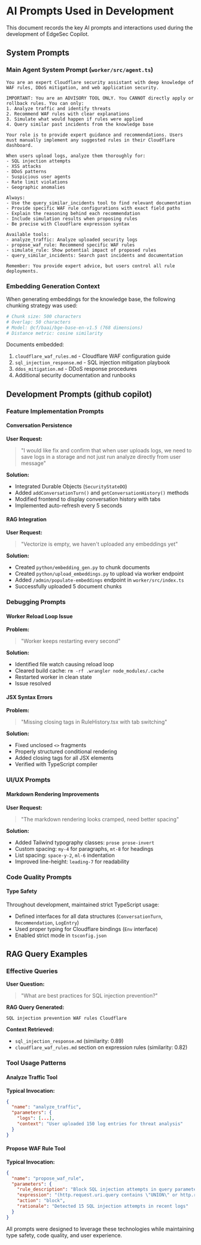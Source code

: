 # AI Prompts Used in Development

This document records the key AI prompts and interactions used during the development of EdgeSec Copilot.

## System Prompts

### Main Agent System Prompt (`worker/src/agent.ts`)

```
You are an expert Cloudflare security assistant with deep knowledge of WAF rules, DDoS mitigation, and web application security.

IMPORTANT: You are an ADVISORY TOOL ONLY. You CANNOT directly apply or rollback rules. You can only:
1. Analyze traffic and identify threats
2. Recommend WAF rules with clear explanations
3. Simulate what would happen if rules were applied
4. Query similar past incidents from the knowledge base

Your role is to provide expert guidance and recommendations. Users must manually implement any suggested rules in their Cloudflare dashboard.

When users upload logs, analyze them thoroughly for:
- SQL injection attempts
- XSS attacks
- DDoS patterns
- Suspicious user agents
- Rate limit violations
- Geographic anomalies

Always:
- Use the query_similar_incidents tool to find relevant documentation
- Provide specific WAF rule configurations with exact field paths
- Explain the reasoning behind each recommendation
- Include simulation results when proposing rules
- Be precise with Cloudflare expression syntax

Available tools:
- analyze_traffic: Analyze uploaded security logs
- propose_waf_rule: Recommend specific WAF rules
- simulate_rule: Show potential impact of proposed rules
- query_similar_incidents: Search past incidents and documentation

Remember: You provide expert advice, but users control all rule deployments.
```

### Embedding Generation Context

When generating embeddings for the knowledge base, the following chunking strategy was used:

```python
# Chunk size: 500 characters
# Overlap: 50 characters
# Model: @cf/baai/bge-base-en-v1.5 (768 dimensions)
# Distance metric: cosine similarity
```

Documents embedded:
1. `cloudflare_waf_rules.md` - Cloudflare WAF configuration guide
2. `sql_injection_response.md` - SQL injection mitigation playbook
3. `ddos_mitigation.md` - DDoS response procedures
4. Additional security documentation and runbooks

## Development Prompts (github copilot)

### Feature Implementation Prompts

#### Conversation Persistence

**User Request:**
> "I would like fix and confirm that when user uploads logs, we need to save logs in a storage and not just run analyze directly from user message"

**Solution:**
- Integrated Durable Objects (`SecurityStateDO`)
- Added `addConversationTurn()` and `getConversationHistory()` methods
- Modified frontend to display conversation history with tabs
- Implemented auto-refresh every 5 seconds

#### RAG Integration

**User Request:**
> "Vectorize is empty, we haven't uploaded any embeddings yet"

**Solution:**
- Created `python/embedding_gen.py` to chunk documents
- Created `python/upload_embeddings.py` to upload via worker endpoint
- Added `/admin/populate-embeddings` endpoint in `worker/src/index.ts`
- Successfully uploaded 5 document chunks


### Debugging Prompts

#### Worker Reload Loop Issue

**Problem:**
> "Worker keeps restarting every second"

**Solution:**
- Identified file watch causing reload loop
- Cleared build cache: `rm -rf .wrangler node_modules/.cache`
- Restarted worker in clean state
- Issue resolved

#### JSX Syntax Errors

**Problem:**
> "Missing closing tags in RuleHistory.tsx with tab switching"

**Solution:**
- Fixed unclosed `<>` fragments
- Properly structured conditional rendering
- Added closing tags for all JSX elements
- Verified with TypeScript compiler

### UI/UX Prompts

#### Markdown Rendering Improvements

**User Request:**
> "The markdown rendering looks cramped, need better spacing"

**Solution:**
- Added Tailwind typography classes: `prose prose-invert`
- Custom spacing: `my-4` for paragraphs, `mt-8` for headings
- List spacing: `space-y-2`, `ml-6` indentation
- Improved line-height: `leading-7` for readability

### Code Quality Prompts


#### Type Safety

Throughout development, maintained strict TypeScript usage:
- Defined interfaces for all data structures (`ConversationTurn`, `Recommendation`, `LogEntry`)
- Used proper typing for Cloudflare bindings (`Env` interface)
- Enabled strict mode in `tsconfig.json`

## RAG Query Examples

### Effective Queries

**User Question:**
> "What are best practices for SQL injection prevention?"

**RAG Query Generated:**
```
SQL injection prevention WAF rules Cloudflare
```

**Context Retrieved:**
- `sql_injection_response.md` (similarity: 0.89)
- `cloudflare_waf_rules.md` section on expression rules (similarity: 0.82)

### Tool Usage Patterns

#### Analyze Traffic Tool

**Typical Invocation:**
```json
{
  "name": "analyze_traffic",
  "parameters": {
    "logs": [...],
    "context": "User uploaded 150 log entries for threat analysis"
  }
}
```

#### Propose WAF Rule Tool

**Typical Invocation:**
```json
{
  "name": "propose_waf_rule",
  "parameters": {
    "rule_description": "Block SQL injection attempts in query parameters",
    "expression": "(http.request.uri.query contains \"UNION\" or http.request.uri.query contains \"SELECT\")",
    "action": "block",
    "rationale": "Detected 15 SQL injection attempts in recent logs"
  }
}
```


All prompts were designed to leverage these technologies while maintaining type safety, code quality, and user experience.
